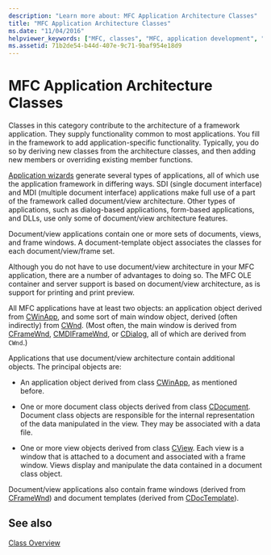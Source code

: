 ```yaml
---
description: "Learn more about: MFC Application Architecture Classes"
title: "MFC Application Architecture Classes"
ms.date: "11/04/2016"
helpviewer_keywords: ["MFC, classes", "MFC, application development", "classes [MFC], MFC", "application architecture classes [MFC]"]
ms.assetid: 71b2de54-b44d-407e-9c71-9baf954e18d9
---
```

# MFC Application Architecture Classes

Classes in this category contribute to the architecture of a framework application. They supply functionality common to most applications. You fill in the framework to add application-specific functionality. Typically, you do so by deriving new classes from the architecture classes, and then adding new members or overriding existing member functions.

[Application wizards](reference/mfc-application-wizard.md) generate several types of applications, all of which use the application framework in differing ways. SDI (single document interface) and MDI (multiple document interface) applications make full use of a part of the framework called document/view architecture. Other types of applications, such as dialog-based applications, form-based applications, and DLLs, use only some of document/view architecture features.

Document/view applications contain one or more sets of documents, views, and frame windows. A document-template object associates the classes for each document/view/frame set.

Although you do not have to use document/view architecture in your MFC application, there are a number of advantages to doing so. The MFC OLE container and server support is based on document/view architecture, as is support for printing and print preview.

All MFC applications have at least two objects: an application object derived from [CWinApp](reference/cwinapp-class.md), and some sort of main window object, derived (often indirectly) from [CWnd](reference/cwnd-class.md). (Most often, the main window is derived from [CFrameWnd](reference/cframewnd-class.md), [CMDIFrameWnd](reference/cmdiframewnd-class.md), or [CDialog](reference/cdialog-class.md), all of which are derived from `CWnd`.)

Applications that use document/view architecture contain additional objects. The principal objects are:

- An application object derived from class [CWinApp](reference/cwinapp-class.md), as mentioned before.

- One or more document class objects derived from class [CDocument](reference/cdocument-class.md). Document class objects are responsible for the internal representation of the data manipulated in the view. They may be associated with a data file.

- One or more view objects derived from class [CView](reference/cview-class.md). Each view is a window that is attached to a document and associated with a frame window. Views display and manipulate the data contained in a document class object.

Document/view applications also contain frame windows (derived from [CFrameWnd](reference/cframewnd-class.md)) and document templates (derived from [CDocTemplate](reference/cdoctemplate-class.md)).

## See also

[Class Overview](class-library-overview.md)
